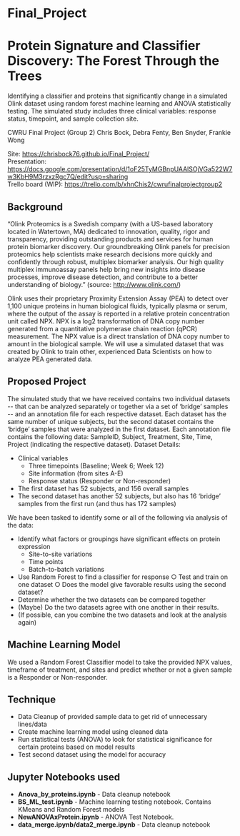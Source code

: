 # Final_Project
# Protein Signature and Classifier Discovery: The Forest Through the Trees
Identifying a classifier and proteins that significantly change in a simulated Olink dataset using random forest machine learning and ANOVA statistically testing.  The simulated study includes three clinical variables: response status, timepoint, and sample collection site.

CWRU Final Project (Group 2)
Chris Bock, Debra Fenty, Ben Snyder, Frankie Wong

Site: https://chrisbock76.github.io/Final_Project/<br>
Presentation: https://docs.google.com/presentation/d/1oF25TyMGBnpUAAlSOjVGa522W7w3KbH9M3rzxzRgc7Q/edit?usp=sharing<br>
Trello board (WIP): https://trello.com/b/xhnChis2/cwrufinalprojectgroup2

## Background

“Olink Proteomics is a Swedish company (with a US-based laboratory located in Watertown, MA) dedicated to innovation, quality, rigor and transparency, providing outstanding products and services for human protein biomarker discovery. Our groundbreaking Olink panels for precision proteomics help scientists make research decisions more quickly and confidently through robust, multiplex biomarker analysis. Our high quality multiplex immunoassay panels help bring new insights into disease processes, improve disease detection, and contribute to a better understanding of biology.”  (source: http://www.olink.com/)

Olink uses their proprietary Proximity Extension Assay (PEA) to detect over 1,100 unique proteins in human biological fluids, typically plasma or serum, where the output of the assay is reported in a relative protein concentration unit called NPX.  NPX is a log2 transformation of DNA copy number generated from a quantitative polymerase chain reaction (qPCR) measurement.  The NPX value is a direct translation of DNA copy number to amount in the biological sample.  We will use a simulated dataset that was created by Olink to train other, experienced Data Scientists on how to analyze PEA generated data.    

## Proposed Project
The simulated study that we have received contains two individual datasets -- that can be analyzed separately or together via a set of ‘bridge’ samples -- and an annotation file for each respective dataset.  Each dataset has the same number of unique subjects, but the second dataset contains the ‘bridge’ samples that were analyzed in the first dataset.  Each annotation file contains the following data: SampleID, Subject, Treatment, Site, Time, Project (indicating the respective dataset).
	Dataset Details:
*	Clinical variables
    *	Three timepoints (Baseline; Week 6; Week 12)
    *	Site information (from sites A-E)
    *	Response status (Responder or Non-responder)
*	The first dataset has 52 subjects, and 156 overall samples
*	The second dataset has another 52 subjects, but also has 16 ‘bridge’ samples from the first run (and thus has 172 samples)

We have been tasked to identify some or all of the following via analysis of the data:
*	Identify what factors or groupings have significant effects on protein expression
    * Site-to-site variations
    * Time points
    * Batch-to-batch variations
*	Use Random Forest to find a classifier for response
    ○	Test and train on one dataset
    ○	Does the model give favorable results using the second dataset?
*	Determine whether the two datasets can be compared together
*	(Maybe) Do the two datasets agree with one another in their results.
*	(If possible, can you combine the two datasets and look at the analysis again)

## Machine Learning Model
We used a Random Forest Classifier model to take the provided NPX values, timeframe of treatment, and sites and predict whether or not a given sample is a Responder or Non-responder.

## Technique
* Data Cleanup of provided sample data to get rid of unnecessary lines/data
* Create machine learning model using cleaned data
* Run statistical tests (ANOVA) to look for statistical significance for certain proteins based on model results
* Test second dataset using the model for accuracy

## Jupyter Notebooks used
* <b>Anova_by_proteins.ipynb</b> - Data cleanup notebook
* <b>BS_ML_test.ipynb</b> - Machine learning testing notebook. Contains KMeans and Random Forest models
* <b>NewANOVAxProtein.ipynb</b> - ANOVA Test Notebook. 
* <b>data_merge.ipynb/data2_merge.ipynb</b> - Data cleanup notebook
